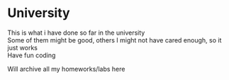 # University
This is what i have done so far in the university
<br>
Some of them might be good, others I might not have cared enough, so it just works
<br>
Have fun coding


Will archive all my homeworks/labs here
